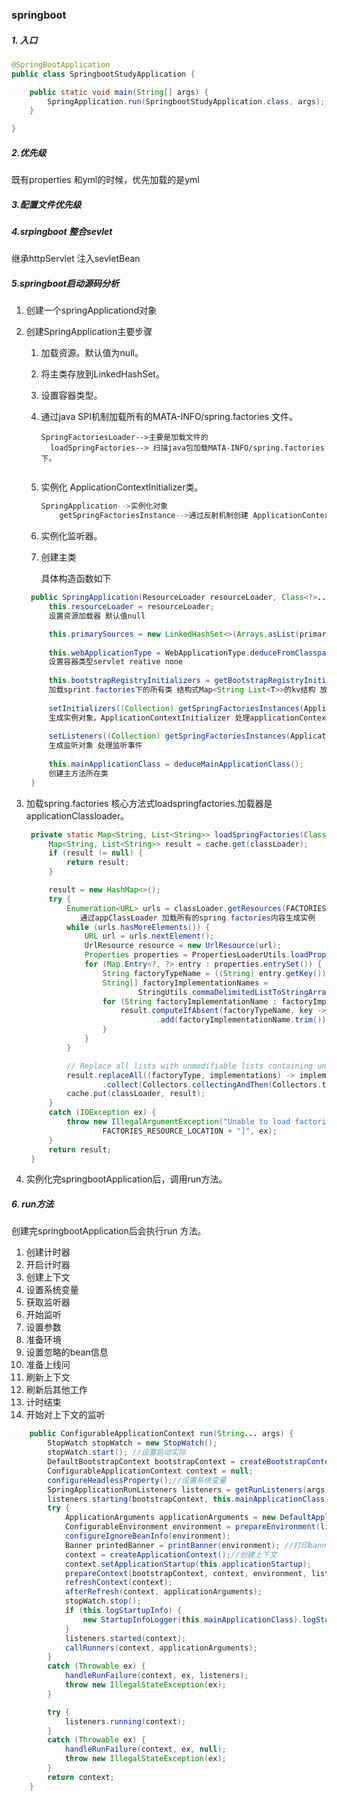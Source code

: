 ### springboot

##### 1. 入口

~~~java
@SpringBootApplication
public class SpringbootStudyApplication {

    public static void main(String[] args) {
        SpringApplication.run(SpringbootStudyApplication.class, args);
    }

}

~~~

##### 2.优先级

既有properties 和yml的时候，优先加载的是yml

##### 3.配置文件优先级

 

##### 4.srpingboot 整合sevlet

 继承httpServlet 注入sevletBean

##### 5.springboot启动源码分析

1. 创建一个springApplicationd对象

2. 创建SpringApplication主要步骤

   1. 加载资源。默认值为null。

   2. 将主类存放到LinkedHashSet。

   3. 设置容器类型。

   4. 通过java SPI机制加载所有的MATA-INFO/spring.factories 文件。

      ~~~
      SpringFactoriesLoader-->主要是加载文件的
      	loadSpringFactories--> 扫描java包加载MATA-INFO/spring.factories下。
      	
      ~~~

      

      

   5. 实例化 ApplicationContextInitializer类。

      ~~~java
      SpringApplication-->实例化对象
          getSpringFactoriesInstance-->通过反射机制创建 ApplicationContextInitializer的实例。
      ~~~

      

   6. 实例化监听器。

   7. 创建主类

      具体构造函数如下

   ~~~java
   	public SpringApplication(ResourceLoader resourceLoader, Class<?>... primarySources) {
   		this.resourceLoader = resourceLoader;
   		设置资源加载器 默认值null
   
   		this.primarySources = new LinkedHashSet<>(Arrays.asList(primarySources));
   		
   		this.webApplicationType = WebApplicationType.deduceFromClasspath();
   		设置容器类型servlet reative none
   		
   		this.bootstrapRegistryInitializers = getBootstrapRegistryInitializersFromSpringFactories();
   		加载sprint.factories下的所有类 结构式Map<String List<T>>的kv结构 放到cache中。
   		
   		setInitializers((Collection) getSpringFactoriesInstances(ApplicationContextInitializer.class));
   		生成实例对象。ApplicationContextInitializer 处理applicationContext事件
   		
   		setListeners((Collection) getSpringFactoriesInstances(ApplicationListener.class));
   		生成监听对象 处理监听事件
   		
   		this.mainApplicationClass = deduceMainApplicationClass(); 
   		创建主方法所在类
   	}
   
   ~~~

   

3. 加载spring.factories  核心方法式loadspringfactories.加载器是applicationClassloader。

   ~~~java
   	private static Map<String, List<String>> loadSpringFactories(ClassLoader classLoader) {
   		Map<String, List<String>> result = cache.get(classLoader);
   		if (result != null) {
   			return result;
   		}
   
   		result = new HashMap<>();
   		try {
   			Enumeration<URL> urls = classLoader.getResources(FACTORIES_RESOURCE_LOCATION);
               通过appClassLoader 加载所有的spring.factories内容生成实例
   			while (urls.hasMoreElements()) {
   				URL url = urls.nextElement();
   				UrlResource resource = new UrlResource(url);
   				Properties properties = PropertiesLoaderUtils.loadProperties(resource);
   				for (Map.Entry<?, ?> entry : properties.entrySet()) {
   					String factoryTypeName = ((String) entry.getKey()).trim();
   					String[] factoryImplementationNames =
   							StringUtils.commaDelimitedListToStringArray((String) entry.getValue());
   					for (String factoryImplementationName : factoryImplementationNames) {
   						result.computeIfAbsent(factoryTypeName, key -> new ArrayList<>())
   								.add(factoryImplementationName.trim());
   					}
   				}
   			}
   
   			// Replace all lists with unmodifiable lists containing unique elements
   			result.replaceAll((factoryType, implementations) -> implementations.stream().distinct()
   					.collect(Collectors.collectingAndThen(Collectors.toList(), Collections::unmodifiableList)));
   			cache.put(classLoader, result);
   		}
   		catch (IOException ex) {
   			throw new IllegalArgumentException("Unable to load factories from location [" +
   					FACTORIES_RESOURCE_LOCATION + "]", ex);
   		}
   		return result;
   	}
   ~~~

4. 实例化完springbootApplication后，调用run方法。

##### 6. run方法

创建完springbootApplication后会执行run 方法。

1. 创建计时器
2. 开启计时器
3. 创建上下文
4. 设置系统变量
5. 获取监听器
6. 开始监听
7. 设置参数
8. 准备环境
9. 设置忽略的bean信息
10. 准备上线问
11. 刷新上下文
12. 刷新后其他工作
13. 计时结束
14. 开始对上下文的监听

~~~java
	public ConfigurableApplicationContext run(String... args) {
		StopWatch stopWatch = new StopWatch();
		stopWatch.start(); //设置启动实际
		DefaultBootstrapContext bootstrapContext = createBootstrapContext();//创建上下文。
		ConfigurableApplicationContext context = null;
		configureHeadlessProperty();//设置系统变量
		SpringApplicationRunListeners listeners = getRunListeners(args);
		listeners.starting(bootstrapContext, this.mainApplicationClass);//观察者模式
		try {
			ApplicationArguments applicationArguments = new DefaultApplicationArguments(args);//设置参数
			ConfigurableEnvironment environment = prepareEnvironment(listeners, bootstrapContext, applicationArguments);设置环境变量
			configureIgnoreBeanInfo(environment);
			Banner printedBanner = printBanner(environment); //打印banner
			context = createApplicationContext();//创建上下文
			context.setApplicationStartup(this.applicationStartup);
			prepareContext(bootstrapContext, context, environment, listeners, applicationArguments, printedBanner);//准备上下文
			refreshContext(context);
			afterRefresh(context, applicationArguments);
			stopWatch.stop();
			if (this.logStartupInfo) {
				new StartupInfoLogger(this.mainApplicationClass).logStarted(getApplicationLog(), stopWatch);
			}
			listeners.started(context);
			callRunners(context, applicationArguments);
		}
		catch (Throwable ex) {
			handleRunFailure(context, ex, listeners);
			throw new IllegalStateException(ex);
		}

		try {
			listeners.running(context);
		}
		catch (Throwable ex) {
			handleRunFailure(context, ex, null);
			throw new IllegalStateException(ex);
		}
		return context;
	}
~~~



